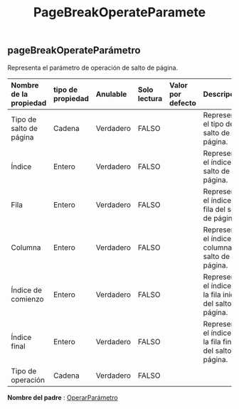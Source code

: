 ﻿---
title: PageBreakOperateParamete
second_title: Aspose.Cells Cloud Documen
type: docs
url: /es/specification/model/pagebreakoperateparameter/
description: "Aspose.Cells Especificación del modelo de nube: PageBreakOperateParameter. Maneje sin esfuerzo Excel y otros documentos de hoja de cálculo con funciones como abrir, generar, editar, dividir, fusionar, comparar y convertir."
kwords: Excel, Office, Hoja de cálculo, Cloud REST API, PageBreakOperateParameter
weight: 50
---
## **pageBreakOperateParámetro**

 Representa el parámetro de operación de salto de página.

| Nombre de la propiedad| tipo de propiedad| Anulable| Solo lectura| Valor por defecto| Descripción|
|:- |:- |:- |:- |:- |:- |
| Tipo de salto de página| Cadena| Verdadero| FALSO|| Representa el tipo de salto de página.|
| Índice| Entero| Verdadero| FALSO|| Representa el índice de salto de página.|
| Fila| Entero| Verdadero| FALSO||Representa el índice de fila del salto de página.|
| Columna| Entero| Verdadero| FALSO|| Representa el índice de columna del salto de página.|
| Índice de comienzo| Entero| Verdadero| FALSO|| Representa el índice de la fila inicial del salto de página.|
| Índice final| Entero| Verdadero| FALSO|| Representa el índice de la fila final del salto de página.|
| Tipo de operación| Cadena| Verdadero| FALSO|||

**Nombre del padre** : [OperarParámetro](/specification/model/operateparameter)

